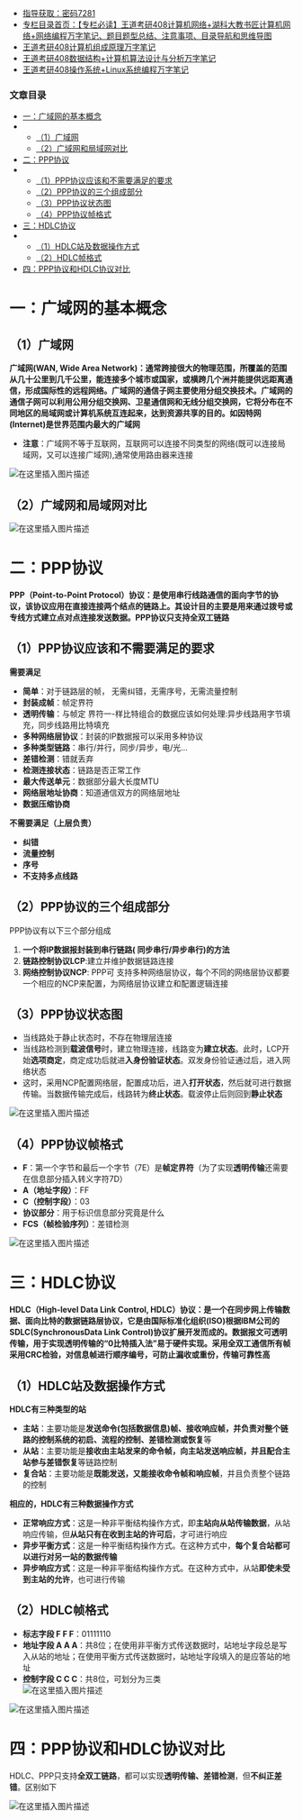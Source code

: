  

- [指导获取：密码7281](https://url18.ctfile.com/f/22722418-803125355-edf378)
- [专栏目录首页：【专栏必读】王道考研408计算机网络+湖科大教书匠计算机网络+网络编程万字笔记、题目题型总结、注意事项、目录导航和思维导图](https://zhangxing-tech.blog.csdn.net/article/details/125668174)
- [王道考研408计算机组成原理万字笔记](https://zhangxing-tech.blog.csdn.net/article/details/120664162?spm=1001.2014.3001.5502)
- [王道考研408数据结构+计算机算法设计与分析万字笔记](https://blog.csdn.net/qq_39183034/article/details/121501138?spm=1001.2014.3001.5501)
- [王道考研408操作系统+Linux系统编程万字笔记](https://zhangxing-tech.blog.csdn.net/article/details/121004242?spm=1001.2014.3001.5502)

### 文章目录

- [一：广域网的基本概念](#_10)
- - [（1）广域网](#1_12)
  - [（2）广域网和局域网对比](#2_22)
- [二：PPP协议](#PPP_27)
- - [（1）PPP协议应该和不需要满足的要求](#1PPP_32)
  - [（2）PPP协议的三个组成部分](#2PPP_56)
  - [（3）PPP协议状态图](#3PPP_66)
  - [（4）PPP协议帧格式](#4PPP_79)
- [三：HDLC协议](#HDLC_91)
- - [（1）HDLC站及数据操作方式](#1HDLC_98)
  - [（2）HDLC帧格式](#2HDLC_116)
- [四：PPP协议和HDLC协议对比](#PPPHDLC_128)

# 一：广域网的基本概念

## （1）广域网

**广域网\(WAN, Wide Area Network\)：通常跨接很大的物理范围，所覆盖的范围从几十公里到几千公里，能连接多个城市或国家，或横跨几个洲并能提供远距离通信，形成国际性的远程网络。广域网的通信子网主要使用分组交换技术。广域网的通信子网可以利用公用分组交换网、卫星通信网和无线分组交换网，它将分布在不同地区的局域网或计算机系统互连起来，达到资源共享的目的。如因特网\(Internet\)是世界范围内最大的广域网**

- **注意**：广域网不等于互联网，互联网可以连接不同类型的网络\(既可以连接局域网，又可以连接广域网\),通常使用路由器来连接

![在这里插入图片描述](https://ziquyun.com/main/csdn/img?url=https%3A%2F%2Fimg-blog.csdnimg.cn%2F8461f70eaec64746a6257182ea242be0.png&rfUrl=https%3A%2F%2Fzhangxing-tech.blog.csdn.net%2Farticle%2Fdetails%2F125171574)

## （2）广域网和局域网对比

![在这里插入图片描述](https://ziquyun.com/main/csdn/img?url=https%3A%2F%2Fimg-blog.csdnimg.cn%2F1ffd827be2ab404581c8275933fd40e6.png&rfUrl=https%3A%2F%2Fzhangxing-tech.blog.csdn.net%2Farticle%2Fdetails%2F125171574)

# 二：PPP协议

**PPP（Point-to-Point Protocol）协议：是使用串行线路通信的面向字节的协议，该协议应用在直接连接两个结点的链路上。其设计目的主要是用来通过拨号或专线方式建立点对点连接发送数据。PPP协议只支持全双工链路**

## （1）PPP协议应该和不需要满足的要求

**需要满足**

- **简单**：对于链路层的帧， 无需纠错，无需序号，无需流量控制
- **封装成帧**：帧定界符
- **透明传输**：与帧定 界符一-样比特组合的数据应该如何处理:异步线路用字节填充，同步线路用比特填充
- **多种网络层协议**：封装的IP数据报可以采用多种协议
- **多种类型链路**：串行/并行，同步/异步，电/光…
- **差错检测**：错就丢弃
- **检测连接状态**：链路是否正常工作
- **最大传送单元**：数据部分最大长度MTU
- **网络层地址协商**：知道通信双方的网络层地址
- **数据压缩协商**

**不需要满足（上层负责）**

- **纠错**
- **流量控制**
- **序号**
- **不支持多点线路**

## （2）PPP协议的三个组成部分

PPP协议有以下三个部分组成

1.  **一个将IP数据报封装到串行链路\( 同步串行/异步串行\)的方法**
2.  **链路控制协议LCP**:建立并维护数据链路连接
3.  **网络控制协议NCP**: PPP可 支持多种网络层协议，每个不同的网络层协议都要一个相应的NCP来配置，为网络层协议建立和配置逻辑连接

## （3）PPP协议状态图

- 当线路处于静止状态时，不存在物理层连接
- 当线路检测到**载波信号**时，建立物理连接，线路变为**建立状态**。此时，LCP开始**选项商定**，商定成功后就进**入身份验证状态**。双发身份验证通过后，进入网络状态
- 这时，采用NCP配置网络层，配置成功后，进入**打开状态**，然后就可进行数据传输。当数据传输完成后，线路转为**终止状态**。载波停止后则回到**静止状态**

![在这里插入图片描述](https://ziquyun.com/main/csdn/img?url=https%3A%2F%2Fimg-blog.csdnimg.cn%2Fdc9e6c43c7ed4d92bb293c9359d40021.png&rfUrl=https%3A%2F%2Fzhangxing-tech.blog.csdn.net%2Farticle%2Fdetails%2F125171574)

## （4）PPP协议帧格式

- **F**：第一个字节和最后一个字节（7E）是**帧定界符**（为了实现**透明传输**还需要在信息部分插入转义字符7D）
- **A（地址字段）**：FF
- **C（控制字段）**：03
- **协议部分**：用于标识信息部分究竟是什么
- **FCS（帧检验序列）**：差错检测

![在这里插入图片描述](https://ziquyun.com/main/csdn/img?url=https%3A%2F%2Fimg-blog.csdnimg.cn%2F407c9d622f444d3c81cabc815f114c54.png&rfUrl=https%3A%2F%2Fzhangxing-tech.blog.csdn.net%2Farticle%2Fdetails%2F125171574)

# 三：HDLC协议

**HDLC（High-level Data Link Control, HDLC）协议：是一个在同步网上传输数据、面向比特的数据链路层协议，它是由国际标准化组织\(ISO\)根据IBM公司的SDLC\(SynchronousData Link Control\)协议扩展开发而成的。数据报文可透明传输，用于实现透明传输的“0比特插入法”易于硬件实现。采用全双工通信所有帧采用CRC检验，对信息帧进行顺序编号，可防止漏收或重份，传输可靠性高**

## （1）HDLC站及数据操作方式

**HDLC有三种类型的站**

- **主站**：主要功能是**发送命令\(包括数据信息\)帧、接收响应帧，并负责对整个链路的控制系统的初启、流程的控制、差错检测或恢复**等
- **从站**：主要功能是**接收由主站发来的命令帧，向主站发送响应帧，并且配合主站参与差错恢复**等链路控制
- **复合站**：主要功能是**既能发送，又能接收命令帧和响应帧**，并且负责整个链路的控制

**相应的，HDLC有三种数据操作方式**

- **正常响应方式**：这是一种非平衡结构操作方式，即**主站向从站传输数据**，从站响应传输，但**从站只有在收到主站的许可后**，才可进行响应
- **异步平衡方式**：这是一种平衡结构操作方式。在这种方式中，**每个复合站都可以进行对另一站的数据传输**
- **异步响应方式**：这是一种非平衡结构操作方式。在这种方式中，从站**即使未受到主站的允许**，也可进行传输

## （2）HDLC帧格式

- **标志字段 F F F**：01111110
- **地址字段 A A A**：共8位；在使用非平衡方式传送数据时，站地址字段总是写入从站的地址；在使用平衡方式传送数据时，站地址字段填入的是应答站的地址
- **控制字段 C C C**：共8位，可划分为三类  
  ![在这里插入图片描述](https://ziquyun.com/main/csdn/img?url=https%3A%2F%2Fimg-blog.csdnimg.cn%2Fa8e039fed09c48f79d369e1613c59345.png&rfUrl=https%3A%2F%2Fzhangxing-tech.blog.csdn.net%2Farticle%2Fdetails%2F125171574)

![在这里插入图片描述](https://ziquyun.com/main/csdn/img?url=https%3A%2F%2Fimg-blog.csdnimg.cn%2Fc8cbee4644cc41bfa99da65ea6b84be9.png&rfUrl=https%3A%2F%2Fzhangxing-tech.blog.csdn.net%2Farticle%2Fdetails%2F125171574)

# 四：PPP协议和HDLC协议对比

HDLC、PPP只支持**全双工链路**，都可以实现**透明传输、差错检测**，但**不纠正差错**。区别如下

![在这里插入图片描述](https://ziquyun.com/main/csdn/img?url=https%3A%2F%2Fimg-blog.csdnimg.cn%2F7b5a01f81944466d85acee22da52d84c.png&rfUrl=https%3A%2F%2Fzhangxing-tech.blog.csdn.net%2Farticle%2Fdetails%2F125171574)